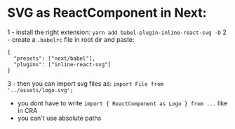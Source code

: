 # SVG as ReactComponent in Next:

1 - install the right extension: `yarn add babel-plugin-inline-react-svg -D`
2 - create a `.babelrc` file in root dir and paste:

```
{
  "presets": ["next/babel"],
  "plugins": ["inline-react-svg"]
}
```

3 - then you can import svg files as:
`import File from '../assets/logo.svg';`

- you dont have to write `import { ReactComponent as Logo } from ...` like in CRA
- you can't use absolute paths
